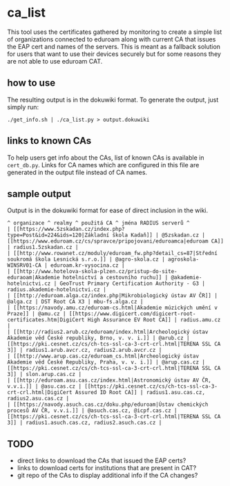 # ca\_list

This tool uses the certificates gathered by monitoring to create a simple list of organizations connected to eduroam along with current CA that issues the EAP cert and names of the servers.
This is meant as a fallback solution for users that want to use their devices securely but for some reasons they are not able to use eduroam CAT.

## how to use

The resulting output is in the dokuwiki format.
To generate the output, just simply run:

```
./get_info.sh | ./ca_list.py > output.dokuwiki
```

## links to known CAs

To help users get info about the CAs, list of known CAs is available in `cert_db.py`. Links for CA names which are configured in this file are generated in the output file instead of CA names.


## sample output

Output is in the dokuwiki format for ease of direct inclusion in the wiki.

```
^ organizace ^ realmy ^ použitá CA ^ jména RADIUS serverů ^
| [[https://www.5zskadan.cz/index.php?type=Post&id=224&ids=120|Základní škola Kadaň]] | @5zskadan.cz | [[https://www.eduroam.cz/cs/spravce/pripojovani/eduroamca|eduroam CA]] | radius1.5zskadan.cz |
| [[http://www.rowanet.cz/moduly/eduroam_fw.php?detail_cs=87|Střední soukromá škola Lesnická s.r.o.]] | @agro-skola.cz | agroskola-WINSRV01-CA | eduroam.kr-vysocina.cz |
| [[http://www.hotelova-skola-plzen.cz/pristup-do-site-eduraoam|Akademie hotelnictví a cestovního ruchu]] | @akademie-hotelnictvi.cz | GeoTrust Primary Certification Authority - G3 | radius.akademie-hotelnictvi.cz |
| [[http://eduroam.alga.cz/index.php|Mikrobiologický ústav AV ČR]] | @alga.cz | DST Root CA X3 | mbu-fs.alga.cz |
| [[https://navody.amu.cz/eduroam-cs.html|Akademie múzických umění v Praze]] | @amu.cz | [[https://www.digicert.com/digicert-root-certificates.htm|DigiCert High Assurance EV Root CA]] | radius.amu.cz |
| [[http://radius2.arub.cz/eduroam/index.html|Archeologický ústav Akademie věd České republiky, Brno, v. v. i.]] | @arub.cz | [[https://pki.cesnet.cz/cs/ch-tcs-ssl-ca-3-crt-crl.html|TERENA SSL CA 3]] | radius1.arub.avcr.cz, radius2.arub.avcr.cz |
| [[http://www.arup.cas.cz/eduroam_cs.html|Archeologický ústav Akademie věd České Republiky, Praha, v. v. i.]] | @arup.cas.cz | [[https://pki.cesnet.cz/cs/ch-tcs-ssl-ca-3-crt-crl.html|TERENA SSL CA 3]] | slon.arup.cas.cz |
| [[http://eduroam.asu.cas.cz/index.html|Astronomický ústav AV ČR, v.v.i.]] | @asu.cas.cz | [[https://pki.cesnet.cz/cs/ch-tcs-ssl-ca-3-crt-crl.html|DigiCert Assured ID Root CA]] | radius1.asu.cas.cz, radius2.asu.cas.cz |
| [[https://navody.asuch.cas.cz/doku.php/eduroam|Ústav chemických procesů AV ČR, v.v.i.]] | @asuch.cas.cz, @icpf.cas.cz | [[https://pki.cesnet.cz/cs/ch-tcs-ssl-ca-3-crt-crl.html|TERENA SSL CA 3]] | radius1.asuch.cas.cz, radius2.asuch.cas.cz |

```

## TODO

- direct links to download the CAs that issued the EAP certs?
- links to download certs for institutions that are present in CAT?
- git repo of the CAs to display additional info if the CA changes?

